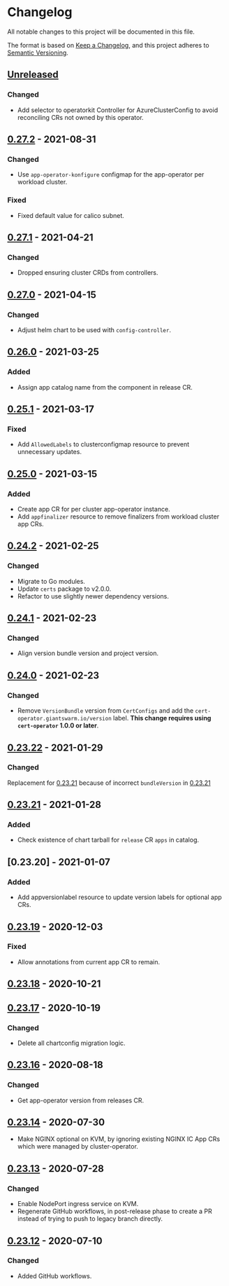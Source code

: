 # Changelog

All notable changes to this project will be documented in this file.

The format is based on [Keep a Changelog](https://keepachangelog.com/en/1.0.0/),
and this project adheres to [Semantic Versioning](https://semver.org/spec/v2.0.0.html).

## [Unreleased]

### Changed
- Add selector to operatorkit Controller for AzureClusterConfig to avoid reconciling CRs not owned by this operator. 

## [0.27.2] - 2021-08-31

### Changed

- Use `app-operator-konfigure` configmap for the app-operator per workload cluster.

### Fixed

- Fixed default value for calico subnet.

## [0.27.1] - 2021-04-21

### Changed

- Dropped ensuring cluster CRDs from controllers.

## [0.27.0] - 2021-04-15

### Changed

- Adjust helm chart to be used with `config-controller`.

## [0.26.0] - 2021-03-25

### Added

- Assign app catalog name from the component in release CR.

## [0.25.1] - 2021-03-17

### Fixed

- Add `AllowedLabels` to clusterconfigmap resource to prevent unnecessary updates.

## [0.25.0] - 2021-03-15

### Added

- Create app CR for per cluster app-operator instance.
- Add `appfinalizer` resource to remove finalizers from workload cluster app CRs.

## [0.24.2] - 2021-02-25

### Changed

- Migrate to Go modules.
- Update `certs` package to v2.0.0.
- Refactor to use slightly newer dependency versions.

## [0.24.1] - 2021-02-23

### Changed

- Align version bundle version and project version.

## [0.24.0] - 2021-02-23

### Changed

- Remove `VersionBundle` version from `CertConfigs` and add the `cert-operator.giantswarm.io/version` label. **This change requires using `cert-operator` 1.0.0 or later**.

## [0.23.22] - 2021-01-29

### Changed

Replacement for [0.23.21] because of incorrect `bundleVersion` in [0.23.21]

## [0.23.21] - 2021-01-28

### Added

- Check existence of chart tarball for `release` CR `apps` in catalog.

## [0.23.20] - 2021-01-07

### Added

- Add appversionlabel resource to update version labels for optional app CRs.

## [0.23.19] - 2020-12-03

### Fixed

-  Allow annotations from current app CR to remain.

## [0.23.18] - 2020-10-21

## [0.23.17] - 2020-10-19

### Changed

- Delete all chartconfig migration logic.

## [0.23.16] - 2020-08-18

### Changed

- Get app-operator version from releases CR.

## [0.23.14] - 2020-07-30

- Make NGINX optional on KVM, by ignoring existing NGINX IC App CRs which were managed by cluster-operator.

## [0.23.13] - 2020-07-28

### Changed

- Enable NodePort ingress service on KVM.
- Regenerate GitHub workflows, in post-release phase to create a PR instead of trying to push to legacy branch directly.

## [0.23.12] - 2020-07-10

### Changed

- Added GitHub workflows.

[Unreleased]: https://github.com/giantswarm/cluster-operator/compare/v0.27.2...HEAD
[0.27.2]: https://github.com/giantswarm/cluster-operator/compare/v0.27.1...v0.27.2
[0.27.1]: https://github.com/giantswarm/cluster-operator/compare/v0.27.0...v0.27.1
[0.27.0]: https://github.com/giantswarm/cluster-operator/compare/v0.26.0...v0.27.0
[0.26.0]: https://github.com/giantswarm/cluster-operator/compare/v0.25.1...v0.26.0
[0.25.1]: https://github.com/giantswarm/cluster-operator/compare/v0.25.0...v0.25.1
[0.25.0]: https://github.com/giantswarm/cluster-operator/compare/v0.24.2...v0.25.0
[0.24.2]: https://github.com/giantswarm/cluster-operator/compare/v0.24.1...v0.24.2
[0.24.1]: https://github.com/giantswarm/cluster-operator/compare/v0.24.0...v0.24.1
[0.24.0]: https://github.com/giantswarm/cluster-operator/compare/v0.23.22...v0.24.0
[0.23.22]: https://github.com/giantswarm/cluster-operator/compare/v0.23.21...v0.23.22
[0.23.21]: https://github.com/giantswarm/cluster-operator/compare/v0.23.19...v0.23.21
[0.23.19]: https://github.com/giantswarm/cluster-operator/compare/v0.23.18...v0.23.19
[0.23.18]: https://github.com/giantswarm/cluster-operator/compare/v0.23.17...v0.23.18
[0.23.17]: https://github.com/giantswarm/cluster-operator/compare/v0.23.16...v0.23.17
[0.23.16]: https://github.com/giantswarm/cluster-operator/compare/v0.23.15...v0.23.16
[0.23.15]: https://github.com/giantswarm/cluster-operator/compare/v0.23.14...v0.23.15
[0.23.14]: https://github.com/giantswarm/cluster-operator/compare/v0.23.13...v0.23.14
[0.23.13]: https://github.com/giantswarm/cluster-operator/compare/v0.23.12...v0.23.13
[0.23.12]: https://github.com/giantswarm/cluster-operator/releases/tag/v0.23.12
